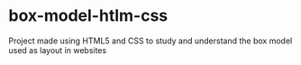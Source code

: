 # box-model-htlm-css
Project made using HTML5 and CSS to study and understand the box model used as layout in websites
